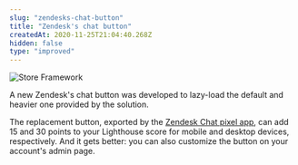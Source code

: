 ```yaml
---
slug: "zendesks-chat-button"
title: "Zendesk's chat button"
createdAt: 2020-11-25T21:04:40.268Z
hidden: false
type: "improved"
---
```


![Store Framework](https://img.shields.io/badge/-Store%20Framework-red)

A new Zendesk's chat button was developed to lazy-load the default and heavier one provided by the solution. 

The replacement button, exported by the [Zendesk Chat pixel app](https://vtex.io/docs/components/all/vtex.zendesk-chat/), can add 15 and 30 points to your Lighthouse score for mobile and desktop devices, respectively. And it gets better: you can also customize the button on your account's admin page.